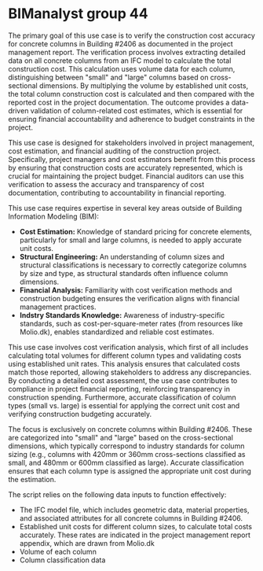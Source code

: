 # BIManalyst group 44

The primary goal of this use case is to verify the construction cost accuracy for concrete columns in Building #2406 as documented in the project management report. The verification process involves extracting detailed data on all concrete columns from an IFC model to calculate the total construction cost. This calculation uses volume data for each column, distinguishing between "small" and "large" columns based on cross-sectional dimensions. By multiplying the volume by established unit costs, the total column construction cost is calculated and then compared with the reported cost in the project documentation. The outcome provides a data-driven validation of column-related cost estimates, which is essential for ensuring financial accountability and adherence to budget constraints in the project.



This use case is designed for stakeholders involved in project management, cost estimation, and financial auditing of the construction project. Specifically, project managers and cost estimators benefit from this process by ensuring that construction costs are accurately represented, which is crucial for maintaining the project budget. Financial auditors can use this verification to assess the accuracy and transparency of cost documentation, contributing to accountability in financial reporting.



This use case requires expertise in several key areas outside of Building Information Modeling (BIM):
- **Cost Estimation:** Knowledge of standard pricing for concrete elements, particularly for small and large columns, is needed to apply accurate unit costs.
- **Structural Engineering:** An understanding of column sizes and structural classifications is necessary to correctly categorize columns by size and type, as structural standards often influence column dimensions.
- **Financial Analysis:** Familiarity with cost verification methods and construction budgeting ensures the verification aligns with financial management practices.
- **Indstry Standards Knowledge:** Awareness of industry-specific standards, such as cost-per-square-meter rates (from resources like Molio.dk), enables standardized and reliable cost estimates.



This use case involves cost verification analysis, which first of all includes calculating total volumes for different column types and validating costs using established unit rates. This analysis ensures that calculated costs match those reported, allowing stakeholders to address any discrepancies. By conducting a detailed cost assessment, the use case contributes to compliance in project financial reporting, reinforcing transparency in construction spending. Furthermore, accurate classification of column types (small vs. large) is essential for applying the correct unit cost and verifying construction budgeting accurately.



The focus is exclusively on concrete columns within Building #2406. These are categorized into "small" and "large" based on the cross-sectional dimensions, which typically correspond to industry standards for column sizing (e.g., columns with 420mm or 360mm cross-sections classified as small, and 480mm or 600mm classified as large). Accurate classification ensures that each column type is assigned the appropriate unit cost during the estimation.




The script relies on the following data inputs to function effectively:
- The IFC model file, which includes geometric data, material properties, and associated attributes for all concrete columns in Building #2406.
- Established unit costs for different column sizes, to calculate total costs accurately. These rates are indicated in the project management report appendix, which are drawn from Molio.dk
- Volume of each column
- Column classification data




